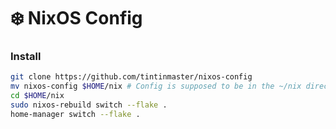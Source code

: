 # ❄️ NixOS Config

### Install
```bash
git clone https://github.com/tintinmaster/nixos-config
mv nixos-config $HOME/nix # Config is supposed to be in the ~/nix directory or choose another directory name
cd $HOME/nix
sudo nixos-rebuild switch --flake .
home-manager switch --flake .
```
